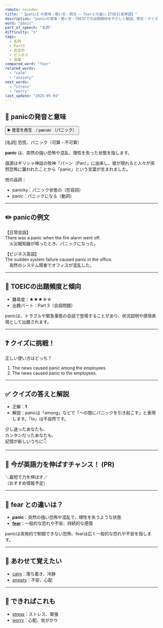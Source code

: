 ```yaml
---
robots: noindex
title: "【panic】の意味・使い方・例文 ― fearとの違い【TOEIC英単語】"
description: "panicの意味・使い方・TOEICでの出題傾向をやさしく解説。例文・クイズ付きでfearとの違いもわかりやすく学べます。"
word: "panic"
part_of_speech: "名詞"
difficulty: "3"
tags:
  - 名詞
  - Part3
  - 否定的
  - ビジネス
  - 会議
compared_word: "fear"
related_words:
  - "calm"
  - "anxiety"
next_words:
  - "stress"
  - "worry"
last_update: "2025-05-04"
---
```


## 🔰 panicの発音と意味

<button class="play-audio" onclick="playTTS('panic')">
  <span class="play-audio-main">
    ▶️ 発音を再生　/ˈpænɪk/
  </span>
  <span class="play-audio-sub">
    （パニック）
  </span>
</button>

[名詞] 恐慌、パニック（可算・不可算）

**panic** は、突然の強い恐怖や混乱、理性を失った状態を指します。

語源はギリシャ神話の牧神「パーン（Pan）」に由来し、彼が現れると人々が突然恐怖に襲われたことから「panic」という言葉が生まれました。

他の品詞：  
- panicky：パニック状態の（形容詞）
- panic：パニックになる（動詞）

---

## ✏️ panicの例文

【日常会話】  
There was a panic when the fire alarm went off.  
　火災報知器が鳴ったとき、パニックになった。

【ビジネス英語】  
The sudden system failure caused panic in the office.  
　突然のシステム障害でオフィスが混乱した。

---

## 🎯 TOEICの出題頻度と傾向

- 難易度：★★★☆☆
- 出題パート：Part 3（会話問題）

panicは、トラブルや緊急事態の会話で登場することがあり、状況説明や感情表現として出題されます。

---

## ❓ クイズに挑戦！

正しい使い方はどっち？

1. The news caused panic among the employees.  
2. The news caused panic to the employees.

---

## ✅ クイズの答えと解説

- 正解：**1**
- 解説：panicは「among」などで「～の間にパニックを引き起こす」と表現します。「to」は不自然です。

少し迷ったあなたも、  
カンタンだったあなたも、  
記憶が新しいうちに👇️

---

## 🚀 今が英語力を伸ばすチャンス！ (PR)

<div class="info-center">
＼最短で力を伸ばす／<br>  
（おすすめ情報予定）
</div>

---

## 🤔  fear との違いは？

- **panic**：突然の強い恐怖や混乱で、理性を失うような状態
- **[fear](/word/fear)**：一般的な恐れや不安、持続的な感情

panicは突発的で制御できない恐怖、fearは広く一般的な恐れや不安を指します。

---

## 🧩 あわせて覚えたい

- [calm](/word/calm)：落ち着き、冷静
- [anxiety](/word/anxiety)：不安、心配

---

## 📖 できればこれも

- [stress](/word/stress)：ストレス、緊張
- [worry](/word/worry)：心配、気がかり

<!-- cvid: aid45_bid01 -->
